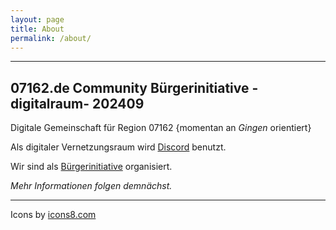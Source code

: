 ```yaml
---
layout: page 
title: About 
permalink: /about/ 
---
```


----

## 07162.de Community Bürgerinitiative -digitalraum- 202409


Digitale Gemeinschaft für Region 07162 {momentan an *Gingen* orientiert}

Als digitaler Vernetzungsraum wird [Discord](https://de.wikipedia.org/wiki/Discord) benutzt. 

Wir sind als [Bürgerinitiative](https://de.wikipedia.org/wiki/B%C3%BCrgerinitiative) organisiert. 

*Mehr Informationen folgen demnächst.*


----

Icons by [icons8.com](https://icons8.com/)
